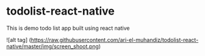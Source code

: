 # todolist-react-native

This is demo todo list app built using react native

![alt tag] (https://raw.githubusercontent.com/ari-el-muhandiz/todolist-react-native/master/img/screen_shoot.png)
